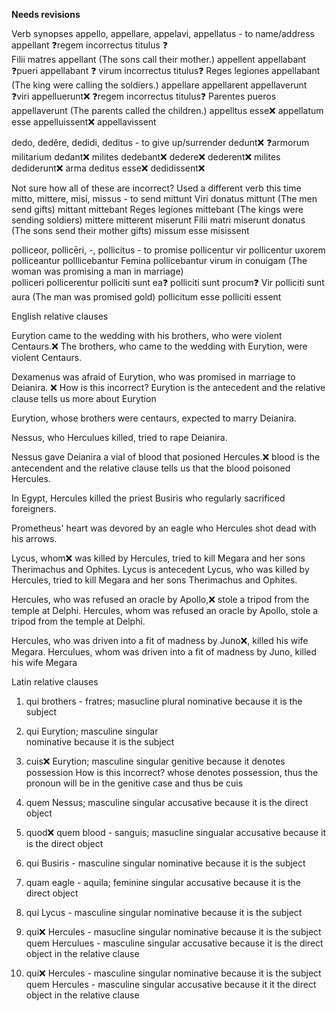**Needs revisions**

Verb synopses 
  appello, appellare, appelavi, appellatus - to name/address
    appellant 
      ❓regem incorrectus titulus ❓  
      Filii matres appellant (The sons call their mother.)
    appellent 
    appellabant
      ❓pueri appellabant ❓ virum incorrectus titulus❓
      Reges legiones appellabant (The king were calling the soldiers.)
    appellare
    appellarent
    appellaverunt
      ❓viri appelluerunt❌
      ❓regem incorrectus titulus❓
      Parentes pueros appellaverunt (The parents called the children.)
    appelltus esse❌ appellatum esse
    appelluissent❌ appellavissent
    
  dedo, dedĕre, dedidi, deditus - to give up/surrender
    dedunt❌ ❓armorum militarium
    dedant❌
    milites dedebant❌ 
    dedere❌
    dederent❌
    milites dediderunt❌ arma 
    deditus esse❌
    dedidissent❌
    
Not sure how all of these are incorrect? Used a different verb this time 
  mitto, mittere, misi, missus - to send
    mittunt
      Viri donatus mittunt (The men send gifts)
    mittant
    mittebant
      Reges legiones mittebant (The kings were sending soldiers)
    mittere
    mitterent
    miserunt
      Filii matri miserunt donatus (The sons send their mother gifts)
    missum esse
    misissent

  polliceor, pollicēri, -, pollicitus - to promise
    pollicentur
      vir pollicentur uxorem 
    polliceantur
    polllicebantur
      Femina pollicebantur virum in conuigam (The woman was promising a man in marriage)  
    polliceri
    pollicerentur
    polliciti sunt
      ea❓ polliciti sunt procum❓
      Vir polliciti sunt aura (The man was promised gold)
    pollicitum esse
    polliciti essent

English relative clauses

Eurytion came to the wedding with his brothers, who were violent Centaurs.❌ 
  The brothers, who came to the wedding with Eurytion, were violent Centaurs. 

Dexamenus was afraid of Eurytion, who was promised in marriage to Deianira. ❌ How is this incorrect? Eurytion is the antecedent and the relative clause tells us more about Eurytion

Eurytion, whose brothers were centaurs, expected to marry Deianira.

Nessus, who Herculues killed, tried to rape Deianira.

Nessus gave Deianira a vial of blood that posioned Hercules.❌  blood is the antecendent and the relative clause tells us that the blood poisoned Hercules.

In Egypt, Hercules killed the priest Busiris who regularly sacrificed foreigners.

Prometheus' heart was devored by an eagle who Hercules shot dead with his arrows. 

Lycus, whom❌ was killed by Hercules, tried to kill Megara and her sons Therimachus and Ophites. Lycus is antecedent
    Lycus, who was killed by Hercules, tried to kill Megara and her sons Therimachus and Ophites. 

Hercules, who was refused an oracle by Apollo,❌ stole a tripod from the temple at Delphi.
    Hercules, whom was refused an oracle by Apollo, stole a tripod from the temple at Delphi.

Hercules, who was driven into a fit of madness by Juno❌, killed his wife Megara. 
    Herculues, whom was driven into a fit of madness by Juno, killed his wife Megara
    
Latin relative clauses
 1. qui
    brothers - fratres; masucline plural
    nominative because it is the subject
    
 2. qui
    Eurytion; masculine singular   
    nominative because it is the subject
    
 3. cuis❌
    Eurytion; masculine singular
    genitive because it denotes possession
   How is this incorrect? whose denotes possession, thus the pronoun will be in the genitive case and thus be cuis
   
 4. quem
    Nessus; masculine singular
    accusative because it is the direct object
    
 5. quod❌ quem
    blood - sanguis; masucline singualar
    accusative because it is the direct object
    
 6. qui
    Busiris - masculine singular
    nominative because it is the subject
    
 7. quam
    eagle - aquila; feminine singular
    accusative because it is the direct object
    
 8. qui
    Lycus - masculine singular
    nominative because it is the subject
    
 9. qui❌
    Hercules - masucline singular
    nominative because it is the subject
      quem
      Herculues - masculine singular
      accusative because it is the direct object in the relative clause
      
10. qui❌ 
    Hercules - masculine singular
    nominative because it is the subject
      quem
      Hercules - masculine singular
      accusative because it it the direct object in the relative clause
